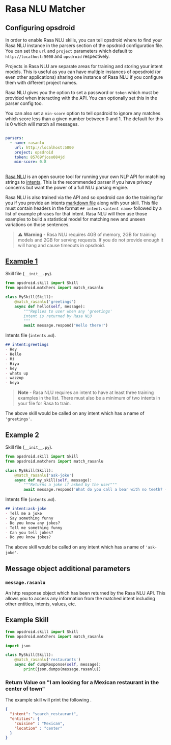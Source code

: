 ﻿# Rasa NLU Matcher

## Configuring opsdroid

In order to enable Rasa NLU skills, you can tell opsdroid where to find your Rasa NLU instance in the parsers section of the opsdroid configuration file. You can set the `url` and `project` parameters which default to `http://localhost:5000` and `opsdroid` respectively.

Projects in Rasa NLU are separate areas for training and storing your intent models. This is useful as you can have multiple instances of opesdroid (or even other applications) sharing one instance of Rasa NLU if you configure them with different project names.

Rasa NLU gives you the option to set a password or `token` which must be provided when interacting with the API. You can optionally set this in the parser config too.

You can also set a `min-score` option to tell opsdroid to ignore any matches which score less than a given number between 0 and 1. The default for this is 0 which will match all messages.

```yaml

parsers:
  - name: rasanlu
    url: http://localhost:5000
    project: opsdroid
    token: 85769fjoso084jd
    min-score: 0.8
```

##

[Rasa NLU](https://github.com/RasaHQ/rasa_nlu) is an open source tool for running your own NLP API for matching strings to [intents](https://rasahq.github.io/rasa_nlu/). This is the recommended parser if you have privacy concerns but want the power of a full NLU parsing engine.

Rasa NLU is also trained via the API and so opsdroid can do the training for you if you provide an intents [markdown file](https://rasahq.github.io/rasa_nlu/dataformat.html#markdown-format) along with your skill. This file must contain headers in the format `## intent:<intent name>` followed by a list of example phrases for that intent. Rasa NLU will then use those examples to build a statistical model for matching new and unseen variations on those sentences.

> ⚠️ **Warning** - Rasa NLU requires 4GB of memory, 2GB for training models and 2GB for serving requests. If you do not provide enough it will hang and cause timeouts in opsdroid.

## [Example 1](#example1)

Skill file (`__init__.py`).
```python
from opsdroid.skill import Skill
from opsdroid.matchers import match_rasanlu

class MySkill(Skill):
    @match_rasanlu('greetings')
    async def hello(self, message):
        """Replies to user when any 'greetings'
        intent is returned by Rasa NLU
        """
        await message.respond("Hello there!")
```

Intents file (`intents.md`).
```markdown
## intent:greetings
- Hey
- Hello
- Hi
- Hiya
- hey
- whats up
- wazzup
- heya
```

> **Note** - Rasa NLU requires an intent to have at least three training examples in the list. There must also be a minimum of two intents in your file for Rasa to train.

The above skill would be called on any intent which has a name of `'greetings'`.

## Example 2

Skill file (`__init__.py`).
```python
from opsdroid.skill import Skill
from opsdroid.matchers import match_rasanlu

class MySkill(Skill):
    @match_rasanlu('ask-joke')
    async def my_skill(self, message):
        """Returns a joke if asked by the user"""
        await message.respond('What do you call a bear with no teeth? -- A gummy bear!')
```

Intents file (`intents.md`).
```markdown
## intent:ask-joke
- Tell me a joke
- Say something funny
- Do you know any jokes?
- Tell me something funny
- Can you tell jokes?
- Do you know jokes?
```

The above skill would be called on any intent which has a name of `'ask-joke'`.

## Message object additional parameters

### `message.rasanlu`

An http response object which has been returned by the Rasa NLU API. This allows you to access any information from the matched intent including other entities, intents, values, etc.


## Example Skill

```python
from opsdroid.skill import Skill
from opsdroid.matchers import match_rasanlu

import json

class MySkill(Skill):
    @match_rasanlu('restaurants')
    async def dumpResponse(self, message):
        print(json.dumps(message.rasanlu))
```

### Return Value on "I am looking for a Mexican restaurant in the center of town"

The example skill will print the following .

```json
{
  "intent": "search_restaurant",
  "entities": {
    "cuisine" : "Mexican",
    "location" : "center"
  }
}
```


